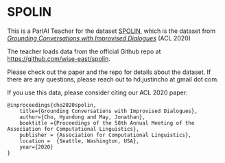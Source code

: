 # SPOLIN 

This is a ParlAI Teacher for the dataset [SPOLIN](https://justin-cho.com/spolin), which is the dataset from [_Grounding Conversations with Improvised Dialogues_](https://aclanthology.org/2020.acl-main.218/) (ACL 2020)

The teacher loads data from the official Github repo at https://github.com/wise-east/spolin. 

Please check out the paper and the repo for details about the dataset. If there are any questions, please reach out to hd.justincho at gmail dot com. 

If you use this data, please consider citing our ACL 2020 paper: 
```
@inproceedings{cho2020spolin,
    title={Grounding Conversations with Improvised Dialogues},
    author={Cho, Hyundong and May, Jonathan},
    booktitle ={Proceedings of the 58th Annual Meeting of the Association for Computational Linguistics},
    publisher = {Association for Computational Linguistics}, 
    location =  {Seattle, Washington, USA},
    year={2020}
}  
```